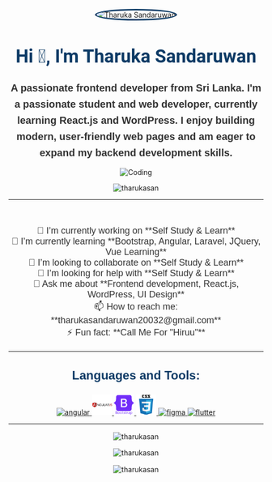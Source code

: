 <!-- Profile Image (DP) -->
<p align="center">
    <img src="https://your-profile-image-link.jpg" alt="Tharuka Sandaruwan" width="150" height="150" style="border-radius: 50%; border: 3px solid #0D3B66;" />
</p>

<h1 align="center" style="font-family: 'Roboto', sans-serif; font-size: 36px; font-weight: bold; color: #0D3B66;">Hi 👋, I'm Tharuka Sandaruwan</h1>

<h3 align="center" style="font-family: 'Montserrat', sans-serif; font-size: 20px; color: #333; max-width: 800px; margin: 0 auto; line-height: 1.6;">
    A passionate frontend developer from Sri Lanka. I'm a passionate student and web developer, currently learning React.js and WordPress. I enjoy building modern, user-friendly web pages and am eager to expand my backend development skills.
</h3>

<!-- Coding Image (optional) -->
<p align="center">
    <img src="https://your-coding-image-link.jpg" alt="Coding" width="400" height="auto" />
</p>

<!-- Profile views counter -->
<p align="center"> 
    <img src="https://komarev.com/ghpvc/?username=tharukasan&label=Profile%20views&color=0e75b6&style=flat" alt="tharukasan" />
</p>
<hr><br>
<p align="center" style="font-family: 'Montserrat', sans-serif; font-size: 18px; color: #333; max-width: 1000px; margin: 20px auto;">
    🔭 I’m currently working on **Self Study & Learn**<br>
    🌱 I’m currently learning **Bootstrap, Angular, Laravel, JQuery, Vue Learning**<br>
    👯 I’m looking to collaborate on **Self Study & Learn**<br>
    🤝 I’m looking for help with **Self Study & Learn**<br>
    💬 Ask me about **Frontend development, React.js, WordPress, UI Design**<br>
    📫 How to reach me: **tharukasandaruwan20032@gmail.com**<br>
    ⚡ Fun fact: **Call Me For "Hiruu"**
</p>


<hr>

<!-- Languages and Tools section -->
<h3 align="center" style="font-family: 'Montserrat', sans-serif; font-size: 24px; color: #0D3B66;">Languages and Tools:</h3>
<p align="center">
    <a href="https://angular.io" target="_blank" rel="noreferrer">
        <img src="https://angular.io/assets/images/logos/angular/angular.svg" alt="angular" width="40" height="40"/>
    </a> 
    <a href="https://angular.io" target="_blank" rel="noreferrer">
        <img src="https://raw.githubusercontent.com/devicons/devicon/master/icons/angularjs/angularjs-original-wordmark.svg" alt="angularjs" width="40" height="40"/>
    </a> 
    <a href="https://getbootstrap.com" target="_blank" rel="noreferrer">
        <img src="https://raw.githubusercontent.com/devicons/devicon/master/icons/bootstrap/bootstrap-plain-wordmark.svg" alt="bootstrap" width="40" height="40"/>
    </a> 
    <a href="https://www.w3schools.com/css/" target="_blank" rel="noreferrer">
        <img src="https://raw.githubusercontent.com/devicons/devicon/master/icons/css3/css3-original-wordmark.svg" alt="css3" width="40" height="40"/>
    </a> 
    <a href="https://www.figma.com/" target="_blank" rel="noreferrer">
        <img src="https://www.vectorlogo.zone/logos/figma/figma-icon.svg" alt="figma" width="40" height="40"/>
    </a> 
    <a href="https://flutter.dev" target="_blank" rel="noreferrer">
        <img src="https://www.vectorlogo.zone/logos/flutterio/flutterio-icon.svg" alt="flutter" width="40" height="40"/>
    </a>
</p>
<hr>
<!-- GitHub Stats -->
<p align="center">
    <img align="center" src="https://github-readme-stats.vercel.app/api/top-langs?username=tharukasan&show_icons=true&locale=en&layout=compact" alt="tharukasan" />
</p>

<p align="center">
    <img align="center" src="https://github-readme-stats.vercel.app/api?username=tharukasan&show_icons=true&locale=en" alt="tharukasan" />
</p>

<p align="center">
    <img align="center" src="https://github-readme-streak-stats.herokuapp.com/?user=tharukasan&" alt="tharukasan" />
</p>
